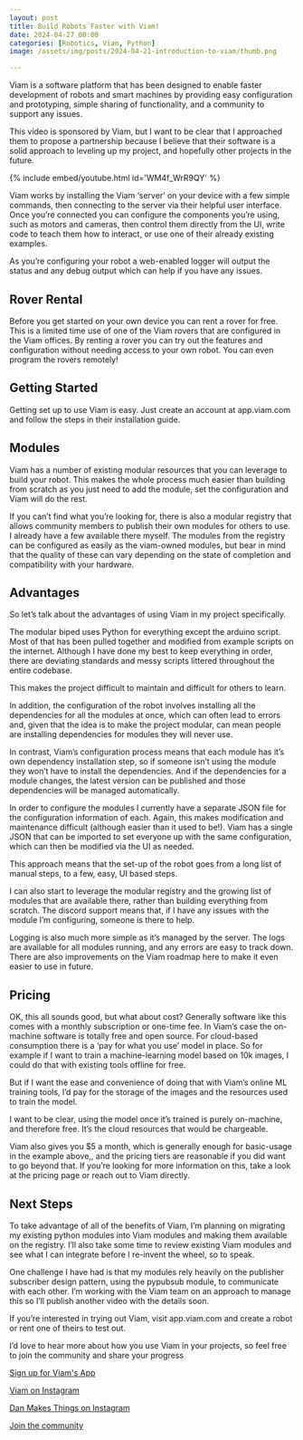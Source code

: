 ```yaml
---
layout: post
title: Build Robots Faster with Viam!
date: 2024-04-27 00:00
categories: [Robotics, Viam, Python] 
image: /assets/img/posts/2024-04-21-introduction-to-viam/thumb.png

---
```


Viam is a software platform that has been designed to enable faster development of robots and smart machines by providing easy configuration and prototyping, simple sharing of functionality, and a community to support any issues.

This video is sponsored by Viam, but I want to be clear that I approached them to propose a partnership because I believe that their software is a solid approach to leveling up my project, and hopefully other projects in the future.

{% include embed/youtube.html id='WM4f_WrR9QY' %}

Viam works by installing the Viam ‘server’ on your device with a few simple commands, then connecting to the server via their helpful user interface.
Once you’re connected you can configure the components you’re using, such as motors and cameras, then control them directly from the UI, write code to teach them how to interact, or use one of their already existing examples.

As you’re configuring your robot a web-enabled logger will output the status and any debug output which can help if you have any issues.

## Rover Rental

Before you get started on your own device you can rent a rover for free. This is a limited time use of one of the Viam rovers that are configured in the Viam offices. By renting a rover you can try out the features and configuration without needing access to your own robot. You can even program the rovers remotely!


## Getting Started

Getting set up to use Viam is easy. Just create an account at app.viam.com and follow the steps in their installation guide.

## Modules

Viam has a number of existing modular resources that you can leverage to build your robot. This makes the whole process much easier than building from scratch as you just need to add the module, set the configuration and Viam will do the rest.

If you can’t find what you’re looking for, there is also a modular registry that allows community members to publish their own modules for others to use. I already have a few available there myself.
The modules from the registry can be configured as easily as the viam-owned modules, but bear in mind that the quality of these can vary depending on the state of completion and compatibility with your hardware.

## Advantages

So let’s talk about the advantages of using Viam in my project specifically.

The modular biped uses Python for everything except the arduino script. Most of that has been pulled together and modified from example scripts on the internet. Although I have done my best to keep everything in order, there are deviating standards and messy scripts littered throughout the entire codebase.

This makes the project difficult to maintain and difficult for others to learn.

In addition, the configuration of the robot involves installing all the dependencies for all the modules at once, which can often lead to errors and, given that the idea is to make the project modular, can mean people are installing dependencies for modules they will never use.

In contrast, Viam’s configuration process means that each module has it’s own dependency installation step, so if someone isn’t using the module they won’t have to install the dependencies. And if the dependencies for a module changes, the latest version can be published and those dependencies will be managed automatically.

In order to configure the modules I currently have a separate JSON file for the configuration information of each. Again, this makes modification and maintenance difficult (although easier than it used to be!). Viam has a single JSON that can be imported to set everyone up with the same configuration, which can then be modified via the UI as needed. 

This approach means that the set-up of the robot goes from a long list of manual steps, to a few, easy, UI based steps.

I can also start to leverage the modular registry and the growing list of modules that are available there, rather than building everything from scratch. The discord support means that, if I have any issues with the module I’m configuring, someone is there to help.

Logging is also much more simple as it’s managed by the server. The logs are available for all modules running, and any errors are easy to track down. There are also improvements on the Viam roadmap here to make it even easier to use in future.

## Pricing
OK, this all sounds good, but what about cost? Generally software like this comes with a monthly subscription or one-time fee. In Viam’s case the on-machine software is totally free and open source. 
For cloud-based consumption there is a ‘pay for what you use’ model in place. So for example if I want to train a machine-learning model based on 10k images, I could do that with existing tools offline for free. 

But if I want the ease and convenience of doing that with Viam’s online ML training tools, I’d pay for the storage of the images and the resources used to train the model.

I want to be clear, using the model once it’s trained is purely on-machine, and therefore free. It’s the cloud resources that would be chargeable.

Viam also gives you $5 a month, which is generally enough for basic-usage in the example above,, and the pricing tiers are reasonable if you did want to go beyond that.
If you’re looking for more information on this, take a look at the pricing page or reach out to Viam directly.

## Next Steps
To take advantage of all of the benefits of Viam, I’m planning on migrating my existing python modules into Viam modules and making them available on the registry. I’ll also take some time to review existing Viam modules and see what I can integrate before I re-invent the wheel, so to speak.

One challenge I have had is that my modules rely heavily on the publisher subscriber design pattern, using the pypubsub module, to communicate with each other. I’m working with the Viam team on an approach to manage this so I’ll publish another video with the details soon.

If you’re interested in trying out Viam, visit app.viam.com and create a robot or rent one of theirs to test out.

I’d love to hear more about how you use Viam in your projects, so feel free to join the community and share your progress

[Sign up for Viam's App](https://bit.ly/viam-app-dn)

[Viam on Instagram](https://www.instagram.com/viamrobotics)

[Dan Makes Things on Instagram](https://www.instagram.com/dan.makes.things)

[Join the community](https://bit.ly/makerforge-community)